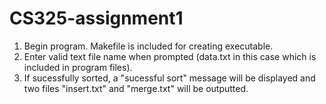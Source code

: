 # CS325-assignment1

1) Begin program. Makefile is included for creating executable.
2) Enter valid text file name when prompted (data.txt in this case which is included in program files).
3) If sucessfully sorted, a "sucessful sort" message will be displayed and two files "insert.txt" and "merge.txt" will be outputted.
